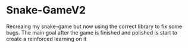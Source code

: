 # Snake-GameV2

Recreaing my snake-game but now using the correct library to fix some bugs. The main goal after the game is finished and polished is start
to create a reinforced learning on it
